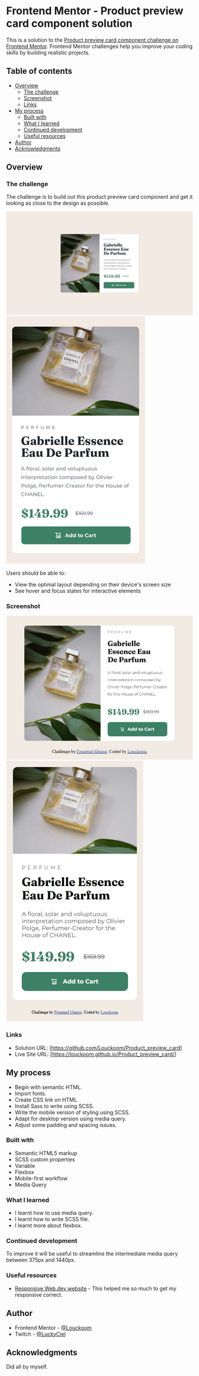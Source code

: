 # Frontend Mentor - Product preview card component solution

This is a solution to the [Product preview card component challenge on Frontend Mentor](https://www.frontendmentor.io/challenges/product-preview-card-component-GO7UmttRfa). Frontend Mentor challenges help you improve your coding skills by building realistic projects. 

## Table of contents

- [Overview](#overview)
  - [The challenge](#the-challenge)
  - [Screenshot](#screenshot)
  - [Links](#links)
- [My process](#my-process)
  - [Built with](#built-with)
  - [What I learned](#what-i-learned)
  - [Continued development](#continued-development)
  - [Useful resources](#useful-resources)
- [Author](#author)
- [Acknowledgments](#acknowledgments)

## Overview

### The challenge

The challenge is to build out this product preview card component and get it looking as close to the design as possible.

![](design/desktop-design.jpg)
![](design/mobile-design.jpg)

Users should be able to:

- View the optimal layout depending on their device's screen size
- See hover and focus states for interactive elements

### Screenshot

![](images/Screenshot_desktop.jpg)
![](images/Screenshot_mobile.jpg)

### Links

- Solution URL: [https://github.com/Louckoom/Product_preview_card]
- Live Site URL: [https://louckoom.github.io/Product_preview_card/]

## My process

- Begin with semantic HTML.
- Import fonts.
- Create CSS link on HTML.
- Install Sass to write using SCSS.
- Write the mobile version of styling using SCSS.
- Adapt for desktop version using media query.
- Adjust some padding and spacing issues.

### Built with

- Semantic HTML5 markup
- SCSS custom properties
- Variable
- Flexbox
- Mobile-first workflow
- Media Query

### What I learned

- I learnt how to use media query.
- I learnt how to write SCSS file.
- I learnt more about flexbox.

### Continued development

To improve it will be useful to streamline the intermediate media query between 375px and 1440px.

### Useful resources

- [Responsive Web.dev website](https://web.dev/learn/design) - This helped me so much to get my responsive correct.

## Author

- Frontend Mentor - [@Louckoom](https://www.frontendmentor.io/profile/Louckoom)
- Twitch - [@LuckyCiel](https://www.twitch/tv/luckyciel)

## Acknowledgments

Did all by myself.
